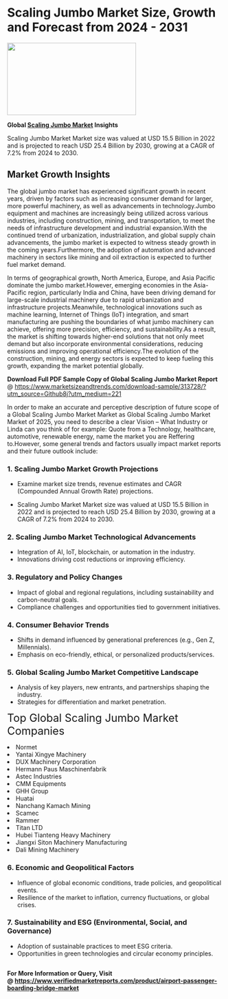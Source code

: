 <H1>Scaling Jumbo Market Size, Growth and Forecast from 2024 - 2031</H1><img class="aligncenter size-medium wp-image-584254" src="https://thirdeyenews.in/wp-content/uploads/2024/09/Global-Market-Research-300x168.jpeg" alt="" width="300" height="168" /><p><strong>Global&nbsp;<a href="https://www.marketsizeandtrends.com/download-sample/313728/?utm_source=Github8j?utm_medium=221">Scaling Jumbo Market</a> Insights</strong></p><p>Scaling Jumbo Market Market size was valued at USD 15.5 Billion in 2022 and is projected to reach USD 25.4 Billion by 2030, growing at a CAGR of 7.2% from 2024 to 2030.</p><p><h2>Market Growth Insights</h2> <p>The global jumbo market has experienced significant growth in recent years, driven by factors such as increasing consumer demand for larger, more powerful machinery, as well as advancements in technology.Jumbo equipment and machines are increasingly being utilized across various industries, including construction, mining, and transportation, to meet the needs of infrastructure development and industrial expansion.With the continued trend of urbanization, industrialization, and global supply chain advancements, the jumbo market is expected to witness steady growth in the coming years.Furthermore, the adoption of automation and advanced machinery in sectors like mining and oil extraction is expected to further fuel market demand.</p> <p>In terms of geographical growth, North America, Europe, and Asia Pacific dominate the jumbo market.However, emerging economies in the Asia-Pacific region, particularly India and China, have been driving demand for large-scale industrial machinery due to rapid urbanization and infrastructure projects.Meanwhile, technological innovations such as machine learning, Internet of Things (IoT) integration, and smart manufacturing are pushing the boundaries of what jumbo machinery can achieve, offering more precision, efficiency, and sustainability.As a result, the market is shifting towards higher-end solutions that not only meet demand but also incorporate environmental considerations, reducing emissions and improving operational efficiency.The evolution of the construction, mining, and energy sectors is expected to keep fueling this growth, expanding the market potential globally.</p> <p><span class=""><strong>Download Full PDF Sample Copy of Global Scaling Jumbo Market Report</strong> @ <a href="https://www.marketsizeandtrends.com/download-sample/313728/?utm_source=Github8j?utm_medium=221" target="_blank">https://www.marketsizeandtrends.com/download-sample/313728/?utm_source=Github8j?utm_medium=221</a></span></p><p>In order to make an accurate and perceptive description of future scope of a Global&nbsp;Scaling Jumbo Market Market as Global&nbsp;Scaling Jumbo Market Market of 2025, you need to describe a clear Vision &ndash; What Industry or Linda can you think of for example: Quote from a Technology, healthcare, automotive, renewable energy, name the market you are Reffering to.However, some general trends and factors usually impact market reports and their future outlook include:</p><h3>1.&nbsp;<strong>Scaling Jumbo Market Growth Projections</strong></h3><ul><li>Examine market size trends, revenue estimates and CAGR (Compounded Annual Growth Rate) projections.</li><li><p>Scaling Jumbo Market Market size was valued at USD 15.5 Billion in 2022 and is projected to reach USD 25.4 Billion by 2030, growing at a CAGR of 7.2% from 2024 to 2030.</p></li></ul><h3>2.&nbsp;<strong>Scaling Jumbo Market Technological Advancements</strong></h3><ul><li>Integration of AI, IoT, blockchain, or automation in the industry.</li><li>Innovations driving cost reductions or improving efficiency.</li></ul><h3>3.&nbsp;<strong>Regulatory and Policy Changes</strong></h3><ul><li>Impact of global and regional regulations, including sustainability and carbon-neutral goals.</li><li>Compliance challenges and opportunities tied to government initiatives.</li></ul><h3>4.&nbsp;<strong>Consumer Behavior Trends</strong></h3><ul><li>Shifts in demand influenced by generational preferences (e.g., Gen Z, Millennials).</li><li>Emphasis on eco-friendly, ethical, or personalized products/services.</li></ul><h3>5.&nbsp;<strong>Global Scaling Jumbo Market Competitive Landscape</strong></h3><ul><li>Analysis of key players, new entrants, and partnerships shaping the industry.</li><li>Strategies for differentiation and market penetration.</li></ul><p data-pm-slice="1 1 []"><span style="color: inherit; font-family: inherit; font-size: 25px;">Top Global Scaling Jumbo Market Companies</span></p><div class="" data-test-id=""><p><li>Normet</li><li> Yantai Xingye Machinery</li><li> DUX Machinery Corporation</li><li> Hermann Paus Maschinenfabrik</li><li> Astec Industries</li><li> CMM Equipments</li><li> GHH Group</li><li> Huatai</li><li> Nanchang Kamach Mining</li><li> Scamec</li><li> Rammer</li><li> Titan LTD</li><li> Hubei Tianteng Heavy Machinery</li><li> Jiangxi Siton Machinery Manufacturing</li><li> Dali Mining Machinery</li></p></div><h3>6.&nbsp;<strong>Economic and Geopolitical Factors</strong></h3><ul><li>Influence of global economic conditions, trade policies, and geopolitical events.</li><li>Resilience of the market to inflation, currency fluctuations, or global crises.</li></ul><h3>7.&nbsp;<strong>Sustainability and ESG (Environmental, Social, and Governance)</strong></h3><ul><li>Adoption of sustainable practices to meet ESG criteria.</li><li>Opportunities in green technologies and circular economy principles.</li></ul><h2><strong style="font-size: 14px;">For More Information or Query, Visit @&nbsp;</strong><a style="background-color: #ffffff; font-size: 14px;" href="https://www.marketsizeandtrends.com/report/scaling-jumbo-market/" target="_blank">https://www.verifiedmarketreports.com/product/airport-passenger-boarding-bridge-market</a></h2>